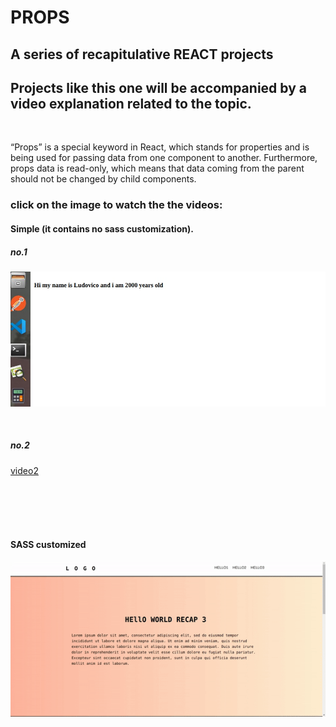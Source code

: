 # PROPS

## A series of recapitulative REACT projects

## Projects like this one will be accompanied by a video explanation related to the topic.

<br>
<p> “Props” is a special keyword in React, which stands for properties and is being used for passing data from one component to another. Furthermore, props data is read-only, which means that data coming from the parent should not be changed by child components.

</p>

### click on the image to watch the the videos:

#### Simple (it contains no sass customization).

##### no.1

[<img src="./img/react-simple-props.jpg">](https://youtu.be/wRasvW23v1g)

<br>

##### no.2

[video2](https://youtu.be/UxRyPk2zc4c)

<br>
<br>
<br>
<br>

#### SASS customized

[<img src="./img/REACT-test3.gif">](https://youtu.be/LTe3nHrjsbo)

<br>
<br>
